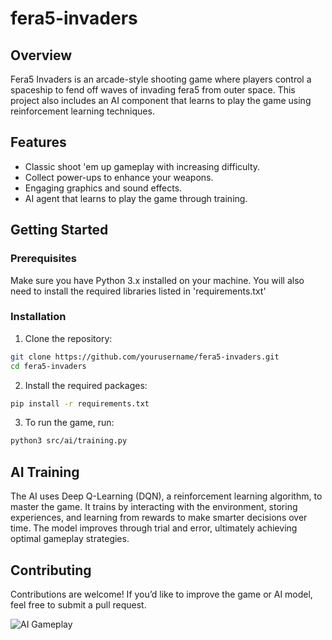 # fera5-invaders

## Overview

Fera5 Invaders is an arcade-style shooting game where players control a spaceship to fend off waves of invading fera5 from outer space. This project also includes an AI component that learns to play the game using reinforcement learning techniques.

## Features

- Classic shoot 'em up gameplay with increasing difficulty.
- Collect power-ups to enhance your weapons.
- Engaging graphics and sound effects.
- AI agent that learns to play the game through training.

## Getting Started

### Prerequisites

Make sure you have Python 3.x installed on your machine. You will also need to install the required libraries listed in 'requirements.txt'

### Installation

1. Clone the repository:

````bash
git clone https://github.com/yourusername/fera5-invaders.git
cd fera5-invaders
````

2. Install the required packages:

```bash
pip install -r requirements.txt
````

3. To run the game, run:

```bash
python3 src/ai/training.py

````
## AI Training
The AI uses Deep Q-Learning (DQN), a reinforcement learning algorithm, to master the game. It trains by interacting with the environment, storing experiences, and learning from rewards to make smarter decisions over time. The model improves through trial and error, ultimately achieving optimal gameplay strategies.

## Contributing
Contributions are welcome! If you’d like to improve the game or AI model, feel free to submit a pull request.


![AI Gameplay](assets/ReadmeMedia/dekwan1.png)
